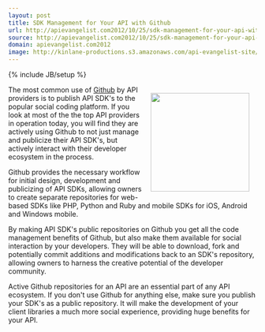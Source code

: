```yaml
---
layout: post
title: SDK Management for Your API with Github
url: http://apievangelist.com2012/10/25/sdk-management-for-your-api-with-github/
source: http://apievangelist.com2012/10/25/sdk-management-for-your-api-with-github/
domain: apievangelist.com2012
image: http://kinlane-productions.s3.amazonaws.com/api-evangelist-site/blog/github-logo-basic.png
---
```

{% include JB/setup %}
<p><a title="Github" href="https://github.com/"><img style="padding: 15px;" src="https://s3.amazonaws.com/kinlane-productions/api-evangelist/github/github-logo.png" alt="" width="200" align="right" /></a></p>
<p>The most common use of <a title="Github" href="http://www.github.com">Github</a> by API providers is to publish API SDK's to the popular social coding platform.  If you look at most of the the top API providers in operation today, you will find they are actively using Github to not just manage and publicize their API SDK's, but actively interact with their developer ecosystem in the process.</p>
<p>Github provides the necessary workflow for initial design, development and publicizing of API SDKs, allowing owners to create separate repositories for web-based SDKs like PHP, Python and Ruby and mobile SDKs for iOS, Android and Windows mobile.</p>
<p>By making API SDK's public repositories on Github you get all the code management benefits of Github, but also make them available for social interaction by your developers.  They will be able to download, fork and potentially commit additions and modifications back to an SDK's repository, allowing owners to harness the creative potential of the developer community.</p>
<p>Active Github repositories for an API are an essential part of any API ecosystem.  If you don't use Github for anything else, make sure you publish your SDK's as a public repository. It will make the development of your client libraries a much more social experience, providing huge benefits for your API.</p>
